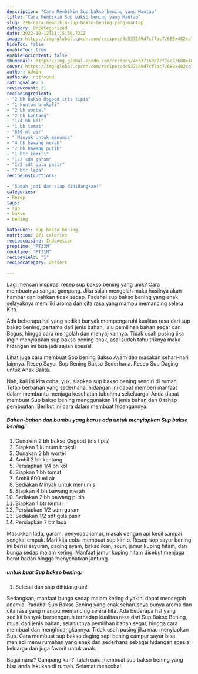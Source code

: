 ```yaml
---
description: "Cara Membikin Sup bakso bening yang Mantap"
title: "Cara Membikin Sup bakso bening yang Mantap"
slug: 226-cara-membikin-sup-bakso-bening-yang-mantap
category: Uncategorized
date: 2022-10-12T11:15:50.721Z
image: https://img-global.cpcdn.com/recipes/4e537169d7cf7ac7/680x482cq70/sup-bakso-bening-foto-resep-utama.jpg
hideToc: false
enableToc: true
enableTocContent: false
thumbnail: https://img-global.cpcdn.com/recipes/4e537169d7cf7ac7/680x482cq70/sup-bakso-bening-foto-resep-utama.jpg
cover: https://img-global.cpcdn.com/recipes/4e537169d7cf7ac7/680x482cq70/sup-bakso-bening-foto-resep-utama.jpg
author: Admin
authorAv: notfound
ratingvalue: 5
reviewcount: 21
recipeingredient:
- "2 bh bakso Osgood iris tipis"
- "1 kuntum brokoli"
- "2 bh wortel"
- "2 bh kentang"
- "1/4 bh kol"
- "1 bh tomat"
- "600 ml air"
- " Minyak untuk menumis"
- "4 bh bawang merah"
- "2 bh bawang putih"
- "1 btr kemiri"
- "1/2 sdm garam"
- "1/2 sdt gula pasir"
- "7 btr lada"
recipeinstructions:

- "Sudah jadi dan siap dihidangkan!"
categories:
- Resep
tags:
- sup
- bakso
- bening

katakunci: sup bakso bening 
nutrition: 271 calories
recipecuisine: Indonesian
preptime: "PT33M"
cooktime: "PT31M"
recipeyield: "1"
recipecategory: Dessert

---
```





Lagi mencari inspirasi resep sup bakso bening yang unik? Cara membuatnya sangat gampang. Jika salah mengolah maka hasilnya akan hambar dan bahkan tidak sedap. Padahal sup bakso bening yang enak selayaknya memiliki aroma dan cita rasa yang mampu memancing selera Kita.





Ada beberapa hal yang sedikit banyak mempengaruhi kualitas rasa dari sup bakso bening, pertama dari jenis bahan, lalu pemilihan bahan segar dan Bagus, hingga cara mengolah dan menyajikannya. Tidak usah pusing jika ingin menyiapkan sup bakso bening enak,      asal sudah tahu triknya maka hidangan ini bisa jadi sajian spesial.














Lihat juga cara membuat Sop bening Bakso Ayam dan masakan sehari-hari lainnya. Resep Sayur Sop Bening Bakso Sederhana. Resep Sup Daging untuk Anak Balita.






Nah, kali ini kita coba, yuk, siapkan sup bakso bening sendiri di rumah. Tetap berbahan yang sederhana, hidangan ini dapat memberi manfaat dalam membantu menjaga kesehatan tubuhmu sekeluarga. Anda dapat membuat Sup bakso bening menggunakan 14 jenis bahan dan 0 tahap pembuatan. Berikut ini cara dalam membuat hidangannya.

<!--inarticleads1-->

##### Bahan-bahan dan bumbu yang harus ada untuk menyiapkan Sup bakso bening:

1. Gunakan 2 bh bakso Osgood (iris tipis)
1. Siapkan 1 kuntum brokoli
1. Gunakan 2 bh wortel
1. Ambil 2 bh kentang
1. Persiapkan 1/4 bh kol
1. Siapkan 1 bh tomat
1. Ambil 600 ml air
1. Sediakan  Minyak untuk menumis
1. Siapkan 4 bh bawang merah
1. Sediakan 2 bh bawang putih
1. Siapkan 1 btr kemiri
1. Persiapkan 1/2 sdm garam
1. Sediakan 1/2 sdt gula pasir
1. Persiapkan 7 btr lada


Masukkan lada, garam, penyedap jamur, masak dengan api kecil sampai sengkal empuk. Mari kita coba membuat sup kimlo. Resep sop sayur bening ini berisi sayuran, daging ayam, bakso ikan, soun, jamur kuping hitam, dan bunga sedap malam kering. Manfaat jamur kuping hitam disebut menjaga berat badan hingga menyehatkan jantung. 

<!--inarticleads2-->

#####  untuk buat Sup bakso bening:


1. Selesai dan siap dihidangkan!

Sedangkan, manfaat bunga sedap malam kering diyakini dapat mencegah anemia. Padahal Sup Bakso Bening yang enak seharusnya punya aroma dan cita rasa yang mampu memancing selera kita. Ada beberapa hal yang sedikit banyak berpengaruh terhadap kualitas rasa dari Sup Bakso Bening, mulai dari jenis bahan, selanjutnya pemilihan bahan segar, hingga cara membuat dan menghidangkannya. Tidak usah pusing jika mau menyiapkan Sup. Cara membuat sup bakso daging sapi bening campur sayur bisa menjadi menu rumahan yang enak dan sederhana sebagai hidangan spesial keluarga dan juga favorit untuk anak. 

Bagaimana? Gampang kan? Itulah cara membuat sup bakso bening yang bisa anda lakukan di rumah. Selamat mencoba!
